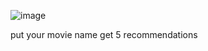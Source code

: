 ![image](https://github.com/user-attachments/assets/52a021d8-4344-4c51-84f1-5b7911589daf)


put your movie name get 5 recommendations
